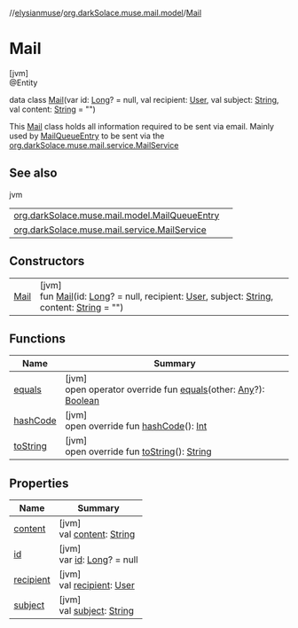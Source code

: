 //[elysianmuse](../../../index.md)/[org.darkSolace.muse.mail.model](../index.md)/[Mail](index.md)

# Mail

[jvm]\
@Entity

data class [Mail](index.md)(var id: [Long](https://kotlinlang.org/api/latest/jvm/stdlib/kotlin/-long/index.html)? = null, val recipient: [User](../../org.darkSolace.muse.user.model/-user/index.md), val subject: [String](https://kotlinlang.org/api/latest/jvm/stdlib/kotlin/-string/index.html), val content: [String](https://kotlinlang.org/api/latest/jvm/stdlib/kotlin/-string/index.html) = &quot;&quot;)

This [Mail](index.md) class holds all information required to be sent via email. Mainly used by [MailQueueEntry](../-mail-queue-entry/index.md) to be sent via the [org.darkSolace.muse.mail.service.MailService](../../org.darkSolace.muse.mail.service/-mail-service/index.md)

## See also

jvm

| | |
|---|---|
| [org.darkSolace.muse.mail.model.MailQueueEntry](../-mail-queue-entry/index.md) |  |
| [org.darkSolace.muse.mail.service.MailService](../../org.darkSolace.muse.mail.service/-mail-service/index.md) |  |

## Constructors

| | |
|---|---|
| [Mail](-mail.md) | [jvm]<br>fun [Mail](-mail.md)(id: [Long](https://kotlinlang.org/api/latest/jvm/stdlib/kotlin/-long/index.html)? = null, recipient: [User](../../org.darkSolace.muse.user.model/-user/index.md), subject: [String](https://kotlinlang.org/api/latest/jvm/stdlib/kotlin/-string/index.html), content: [String](https://kotlinlang.org/api/latest/jvm/stdlib/kotlin/-string/index.html) = &quot;&quot;) |

## Functions

| Name | Summary |
|---|---|
| [equals](equals.md) | [jvm]<br>open operator override fun [equals](equals.md)(other: [Any](https://kotlinlang.org/api/latest/jvm/stdlib/kotlin/-any/index.html)?): [Boolean](https://kotlinlang.org/api/latest/jvm/stdlib/kotlin/-boolean/index.html) |
| [hashCode](hash-code.md) | [jvm]<br>open override fun [hashCode](hash-code.md)(): [Int](https://kotlinlang.org/api/latest/jvm/stdlib/kotlin/-int/index.html) |
| [toString](to-string.md) | [jvm]<br>open override fun [toString](to-string.md)(): [String](https://kotlinlang.org/api/latest/jvm/stdlib/kotlin/-string/index.html) |

## Properties

| Name | Summary |
|---|---|
| [content](content.md) | [jvm]<br>val [content](content.md): [String](https://kotlinlang.org/api/latest/jvm/stdlib/kotlin/-string/index.html) |
| [id](id.md) | [jvm]<br>var [id](id.md): [Long](https://kotlinlang.org/api/latest/jvm/stdlib/kotlin/-long/index.html)? = null |
| [recipient](recipient.md) | [jvm]<br>val [recipient](recipient.md): [User](../../org.darkSolace.muse.user.model/-user/index.md) |
| [subject](subject.md) | [jvm]<br>val [subject](subject.md): [String](https://kotlinlang.org/api/latest/jvm/stdlib/kotlin/-string/index.html) |
